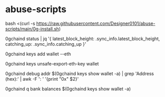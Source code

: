 # abuse-scripts
 
bash <(curl -s https://raw.githubusercontent.com/Designer0101/abuse-scripts/main/0g-install.sh)

0gchaind status | jq '{ latest_block_height: .sync_info.latest_block_height, catching_up: .sync_info.catching_up }'

0gchaind keys add wallet --eth

0gchaind keys unsafe-export-eth-key wallet

0gchaind debug addr $(0gchaind keys show wallet -a) | grep 'Address (hex):' | awk -F ': ' '{print "0x" $2}'

0gchaind q bank balances $(0gchaind keys show wallet -a)
